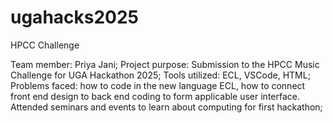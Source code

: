# ugahacks2025
HPCC Challenge

Team member: Priya Jani; 
Project purpose: Submission to the HPCC Music Challenge for UGA Hackathon 2025; 
Tools utilized: ECL, VSCode, HTML;
Problems faced: how to code in the new language ECL, how to connect front end design to back end coding to form applicable user interface. Attended seminars and events to learn about computing for first hackathon;


